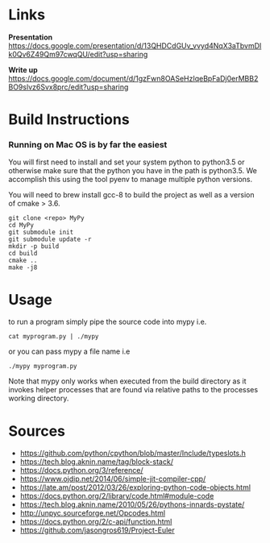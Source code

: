 # Links
**Presentation** https://docs.google.com/presentation/d/13QHDCdGUv_vvyd4NqX3aTbvmDIk0Qv6Z49Qm97cwqQU/edit?usp=sharing

**Write up** https://docs.google.com/document/d/1gzFwn8OASeHzIqeBpFaDj0erMBB2BO9slvz6Svx8prc/edit?usp=sharing

# Build Instructions

### Running on Mac OS is by far the easiest

You will first need to install and set your system python to python3.5 or otherwise make sure that the python you have in the path is python3.5. We accomplish this using the tool pyenv to manage multiple python versions.

You will need to brew install gcc-8 to build the project as well as a version of cmake > 3.6.

```
git clone <repo> MyPy 
cd MyPy
git submodule init 
git submodule update -r 
mkdir -p build 
cd build 
cmake ..
make -j8
```

# Usage
to run a program simply pipe the source code into mypy i.e.
```
cat myprogram.py | ./mypy 
```
or you can pass mypy a file name i.e
```
./mypy myprogram.py
```

Note that mypy only works when executed from the build directory as it invokes helper processes that are found via relative paths to the processes working directory.

# Sources 
 - https://github.com/python/cpython/blob/master/Include/typeslots.h
 - https://tech.blog.aknin.name/tag/block-stack/ 
 - https://docs.python.org/3/reference/ 
 - https://www.ojdip.net/2014/06/simple-jit-compiler-cpp/
 - https://late.am/post/2012/03/26/exploring-python-code-objects.html 
 - https://docs.python.org/2/library/code.html#module-code
 - https://tech.blog.aknin.name/2010/05/26/pythons-innards-pystate/ 
 - http://unpyc.sourceforge.net/Opcodes.html 
 - https://docs.python.org/2/c-api/function.html 
 - https://github.com/jasongros619/Project-Euler 
